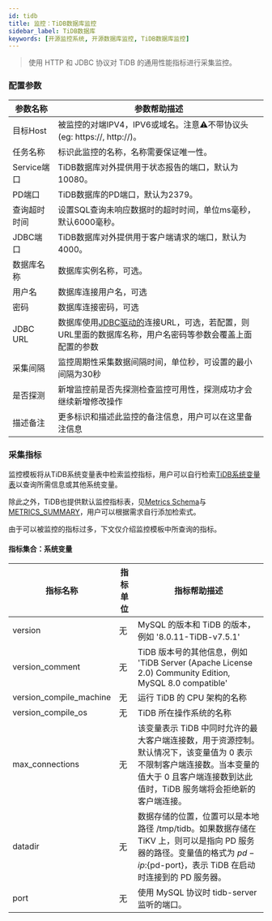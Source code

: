 ```yaml
---
id: tidb  
title: 监控：TiDB数据库监控      
sidebar_label: TiDB数据库   
keywords: [开源监控系统, 开源数据库监控, TiDB数据库监控]
---
```


> 使用 HTTP 和 JDBC 协议对 TiDB 的通用性能指标进行采集监控。

### 配置参数

|   参数名称    |                                                               参数帮助描述                                                               |
|-----------|------------------------------------------------------------------------------------------------------------------------------------|
| 目标Host    | 被监控的对端IPV4，IPV6或域名。注意⚠️不带协议头(eg: https://, http://)。                                                                               |
| 任务名称      | 标识此监控的名称，名称需要保证唯一性。                                                                                                                |
| Service端口 | TiDB数据库对外提供用于状态报告的端口，默认为10080。                                                                                                     |
| PD端口      | TiDB数据库的PD端口，默认为2379。                                                                                                              |
| 查询超时时间    | 设置SQL查询未响应数据时的超时时间，单位ms毫秒，默认6000毫秒。                                                                                                |
| JDBC端口    | TiDB数据库对外提供用于客户端请求的端口，默认为4000。                                                                                                     |
| 数据库名称     | 数据库实例名称，可选。                                                                                                                        |
| 用户名       | 数据库连接用户名，可选                                                                                                                        |
| 密码        | 数据库连接密码，可选                                                                                                                         |
| JDBC URL  | 数据库使用[JDBC驱动的](https://docs.pingcap.com/zh/tidb/stable/dev-guide-connect-to-tidb#jdbc)连接URL，可选，若配置，则URL里面的数据库名称，用户名密码等参数会覆盖上面配置的参数 |
| 采集间隔      | 监控周期性采集数据间隔时间，单位秒，可设置的最小间隔为30秒                                                                                                     |
| 是否探测      | 新增监控前是否先探测检查监控可用性，探测成功才会继续新增修改操作                                                                                                   |
| 描述备注      | 更多标识和描述此监控的备注信息，用户可以在这里备注信息                                                                                                        |

### 采集指标

监控模板将从TiDB系统变量表中检索监控指标，用户可以自行检索[TiDB系统变量表](https://docs.pingcap.com/zh/tidb/stable/system-variables)以查询所需信息或其他系统变量。

除此之外，TiDB也提供默认监控指标表，见[Metrics Schema](https://docs.pingcap.com/zh/tidb/stable/metrics-schema)与[METRICS_SUMMARY](https://docs.pingcap.com/zh/tidb/stable/information-schema-metrics-summary)，用户可以根据需求自行添加检索式。

由于可以被监控的指标过多，下文仅介绍监控模板中所查询的指标。

#### 指标集合：系统变量

|          指标名称           | 指标单位 |                                                      指标帮助描述                                                      |
|-------------------------|------|------------------------------------------------------------------------------------------------------------------|
| version                 | 无    | MySQL 的版本和 TiDB 的版本，例如 '8.0.11-TiDB-v7.5.1'                                                                      |
| version_comment         | 无    | TiDB 版本号的其他信息，例如 'TiDB Server (Apache License 2.0) Community Edition, MySQL 8.0 compatible'                      |
| version_compile_machine | 无    | 运行 TiDB 的 CPU 架构的名称                                                                                              |
| version_compile_os      | 无    | TiDB 所在操作系统的名称                                                                                                   |
| max_connections         | 无    | 该变量表示 TiDB 中同时允许的最大客户端连接数，用于资源控制。默认情况下，该变量值为 0 表示不限制客户端连接数。当本变量的值大于 0 且客户端连接数到达此值时，TiDB 服务端将会拒绝新的客户端连接。          |
| datadir                 | 无    | 数据存储的位置，位置可以是本地路径 /tmp/tidb。如果数据存储在 TiKV 上，则可以是指向 PD 服务器的路径。变量值的格式为 ${pd-ip}:${pd-port}，表示 TiDB 在启动时连接到的 PD 服务器。 |
| port                    | 无    | 使用 MySQL 协议时 tidb-server 监听的端口。                                                                                  |

